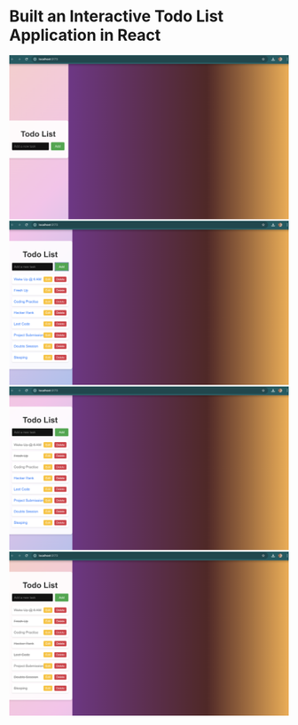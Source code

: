 # Built an Interactive Todo List Application in React
 

![](Outputs/o-1.png)
![](Outputs/o-2.png)
![](Outputs/0-3.png)
![](Outputs/0-4.png)
